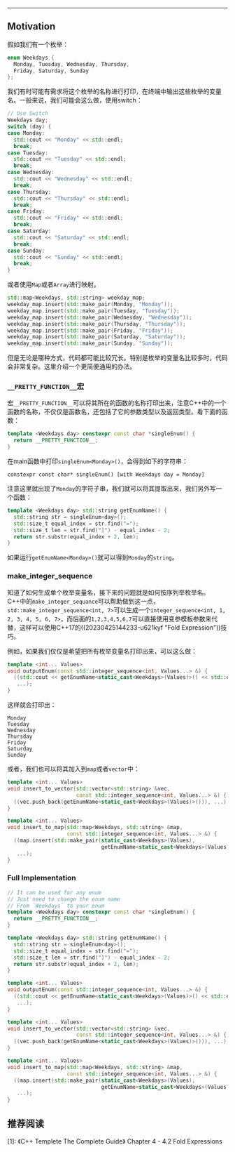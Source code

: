 
------

## Motivation

假如我们有一个枚举：

```cpp
enum Weekdays {
  Monday, Tuesday, Wednesday, Thursday,
  Friday, Saturday, Sunday
};
```

我们有时可能有需求将这个枚举的名称进行打印，在终端中输出这些枚举的变量名。一般来说，我们可能会这么做，使用switch：

```cpp
// Use Switch
Weekdays day;
switch (day) {
case Monday:
  std::cout << "Monday" << std::endl;
  break;
case Tuesday:
  std::cout << "Tuesday" << std::endl;
  break;
case Wednesday:
  std::cout << "Wednesday" << std::endl;
  break;
case Thursday:
  std::cout << "Thursday" << std::endl;
  break;
case Friday:
  std::cout << "Friday" << std::endl;
  break;
case Saturday:
  std::cout << "Saturday" << std::endl;
  break;
case Sunday:
  std::cout << "Sunday" << std::endl;
  break;
}
```

或者使用`Map`或者`Array`进行映射。

```cpp
std::map<Weekdays, std::string> weekday_map;
weekday_map.insert(std::make_pair(Monday, "Monday"));
weekday_map.insert(std::make_pair(Tuesday, "Tuesday"));
weekday_map.insert(std::make_pair(Wednesday, "Wednesday"));
weekday_map.insert(std::make_pair(Thursday, "Thursday"));
weekday_map.insert(std::make_pair(Friday, "Friday"));
weekday_map.insert(std::make_pair(Saturday, "Saturday"));
weekday_map.insert(std::make_pair(Sunday, "Sunday"));
```

但是无论是哪种方式，代码都可能比较冗长。特别是枚举的变量名比较多时，代码会非常复杂。这里介绍一个更简便通用的办法。

### `__PRETTY_FUNCTION__`宏

宏`__PRETTY_FUNCTION__`可以将其所在的函数的名称打印出来，注意C++中的一个函数的名称，不仅仅是函数名，还包括了它的参数类型以及返回类型。看下面的函数：

```cpp
template <Weekdays day> constexpr const char *singleEnum() {
  return __PRETTY_FUNCTION__;
}
```

在main函数中打印`singleEnum<Monday>()`，会得到如下的字符串：

```plaintext
constexpr const char* singleEnum() [with Weekdays day = Monday]
```

注意这里就出现了`Monday`的字符子串，我们就可以将其提取出来，我们另外写一个函数：

```cpp
template <Weekdays day> std::string getEnumName() {
  std::string str = singleEnum<day>();
  std::size_t equal_index = str.find("=");
  std::size_t len = str.find("]") - equal_index - 2;
  return str.substr(equal_index + 2, len);
}
```

如果运行`getEnumName<Monday>()`就可以得到`Monday`的`string`。

### make_integer_sequence

知道了如何生成单个枚举变量名，接下来的问题就是如何按序列举枚举名。C++中的`make_integer_sequance`可以帮助做到这一点，`std::make_integer_sequence<int, 7>`可以生成一个`integer_sequence<int, 1, 2, 3, 4, 5, 6, 7>`，而后面的`1,2,3,4,5,6,7`可以直接使用变参模板参数来代替，这样可以使用C++17的((20230425144233-u621kyf "Fold Expression"))技巧。

例如，如果我们仅仅是希望把所有枚举变量名打印出来，可以这么做：

```cpp
template <int... Values>
void outputEnum(const std::integer_sequence<int, Values...> &) {
  ((std::cout << getEnumName<static_cast<Weekdays>(Values)>() << std::endl),
   ...);
}
```

这样就会打印出：

```plaintext
Monday
Tuesday
Wednesday
Thursday
Friday
Saturday
Sunday
```

或者，我们也可以将其加入到`map`或者`vector`中：

```cpp
template <int... Values>
void insert_to_vector(std::vector<std::string> &vec,
                      const std::integer_sequence<int, Values...> &) {
  ((vec.push_back(getEnumName<static_cast<Weekdays>(Values)>())), ...);
}

template <int... Values>
void insert_to_map(std::map<Weekdays, std::string> &map,
                   const std::integer_sequence<int, Values...> &) {
  ((map.insert(std::make_pair(static_cast<Weekdays>(Values),
                              getEnumName<static_cast<Weekdays>(Values)>()))),
   ...);
}
```

### Full Implementation

```cpp
// It can be used for any enum
// Just need to change the enum name 
// From `Weekdays` to your enum
template <Weekdays day> constexpr const char *singleEnum() {
  return __PRETTY_FUNCTION__;
}

template <Weekdays day> std::string getEnumName() {
  std::string str = singleEnum<day>();
  std::size_t equal_index = str.find("=");
  std::size_t len = str.find("]") - equal_index - 2;
  return str.substr(equal_index + 2, len);
}

template <int... Values>
void outputEnum(const std::integer_sequence<int, Values...> &) {
  ((std::cout << getEnumName<static_cast<Weekdays>(Values)>() << std::endl),
   ...);
}

template <int... Values>
void insert_to_vector(std::vector<std::string> &vec,
                      const std::integer_sequence<int, Values...> &) {
  ((vec.push_back(getEnumName<static_cast<Weekdays>(Values)>())), ...);
}

template <int... Values>
void insert_to_map(std::map<Weekdays, std::string> &map,
                   const std::integer_sequence<int, Values...> &) {
  ((map.insert(std::make_pair(static_cast<Weekdays>(Values),
                              getEnumName<static_cast<Weekdays>(Values)>()))),
   ...);
}
```

## 推荐阅读

[1]: 《C++ Templete The Complete Guide》 Chapter 4 - 4.2 Fold Expressions